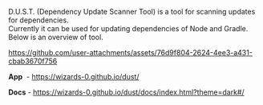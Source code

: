 D.U.S.T. (Dependency Update Scanner Tool) is a tool for scanning updates for dependencies.  
Currently it can be used for updating dependencies of Node and Gradle. Below is an overview of tool.



https://github.com/user-attachments/assets/76d9f804-2624-4ee3-a431-cbab3670f756



**App**  - https://wizards-0.github.io/dust/

**Docs** - https://wizards-0.github.io/dust/docs/index.html?theme=dark#/
